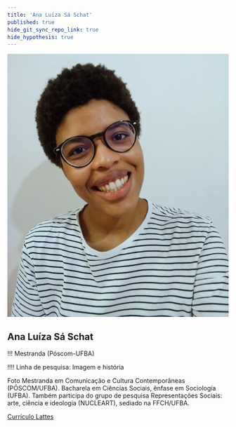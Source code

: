 ```yaml
---
title: 'Ana Luíza Sá Schat'
published: true
hide_git_sync_repo_link: true
hide_hypothesis: true
---
```


![Fotografia de Ana Luíza Sá Schat](../../imgs/AnaLuizaSaSchat.jpg?resize=400&classes=center,s-circle)

## Ana Luíza Sá Schat

!!! Mestranda (Póscom-UFBA)

!!!! Linha de pesquisa: Imagem e história

 Foto Mestranda em Comunicação e Cultura Contemporâneas (PÓSCOM/UFBA). Bacharela em Ciências Sociais, ênfase em Sociologia (UFBA). Também participa do grupo de pesquisa Representações Sociais: arte, ciência e ideologia (NUCLEART), sediado na FFCH/UFBA.

[Currículo Lattes](http://lattes.cnpq.br/8634929648147847?classes=btn,btn-primary,btn-lg&target=_blank)

